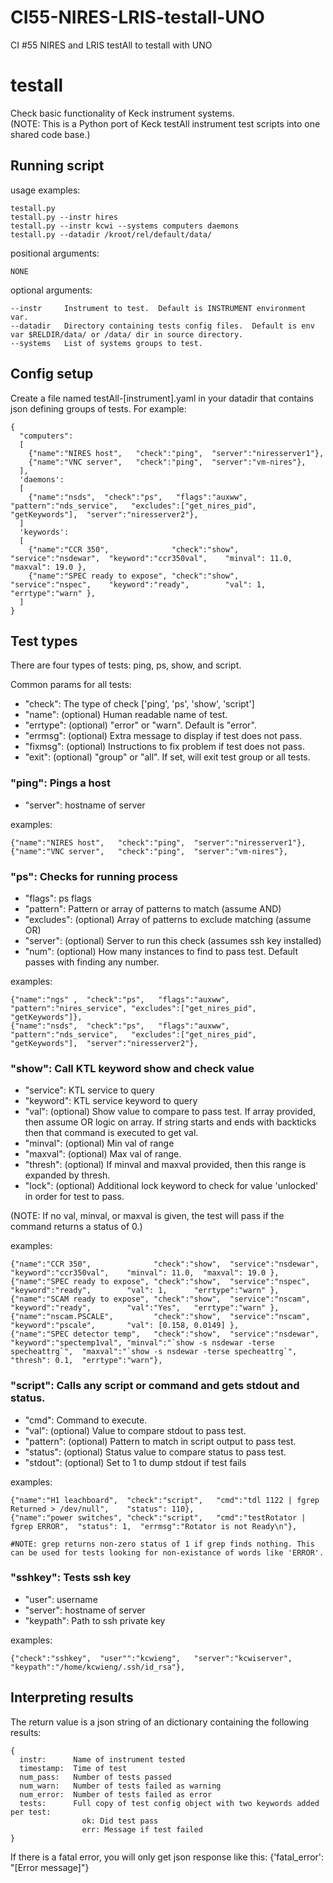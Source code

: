 # CI55-NIRES-LRIS-testall-UNO
CI #55 NIRES and LRIS testAll to testall with UNO

# testall
Check basic functionality of Keck instrument systems.  
(NOTE: This is a Python port of Keck testAll instrument test scripts into one shared code base.)



## Running script

usage examples: 

    testall.py 
    testall.py --instr hires
    testall.py --instr kcwi --systems computers daemons
    testall.py --datadir /kroot/rel/default/data/

positional arguments:

    NONE

optional arguments:

    --instr     Instrument to test.  Default is INSTRUMENT environment var. 
    --datadir   Directory containing tests config files.  Default is env var $RELDIR/data/ or /data/ dir in source directory.
    --systems   List of systems groups to test.


## Config setup
Create a file named testAll-[instrument].yaml in your datadir that contains json defining groups of tests.  For example:

    {
      "computers":
      [
        {"name":"NIRES host",   "check":"ping",  "server":"niresserver1"},
        {"name":"VNC server",   "check":"ping",  "server":"vm-nires"},
      ],
      'daemons':
      [
        {"name":"nsds",  "check":"ps",   "flags":"auxww",  "pattern":"nds_service",   "excludes":["get_nires_pid", "getKeywords"],  "server":"niresserver2"},
      ]
      'keywords':
      [
        {"name":"CCR 350",              "check":"show",  "service":"nsdewar",  "keyword":"ccr350val",    "minval": 11.0,  "maxval": 19.0 },
        {"name":"SPEC ready to expose", "check":"show",  "service":"nspec",    "keyword":"ready",        "val": 1,      "errtype":"warn" },
      ]
    }


## Test types
There are four types of tests: ping, ps, show, and script.

Common params for all tests:
- "check": The type of check ['ping', 'ps', 'show', 'script']
- "name": (optional) Human readable name of test.
- "errtype": (optional) "error" or "warn".  Default is "error".
- "errmsg": (optional) Extra message to display if test does not pass.
- "fixmsg": (optional) Instructions to fix problem if test does not pass.
- "exit": (optional) "group" or "all". If set, will exit test group or all tests.


### "ping": Pings a host
  - "server": hostname of server

  examples:
  
    {"name":"NIRES host",   "check":"ping",  "server":"niresserver1"},
    {"name":"VNC server",   "check":"ping",  "server":"vm-nires"},


### "ps": Checks for running process
  - "flags": ps flags
  - "pattern": Pattern or array of patterns to match (assume AND)
  - "excludes": (optional) Array of patterns to exclude matching (assume OR)
  - "server": (optional) Server to run this check (assumes ssh key installed)
  - "num": (optional) How many instances to find to pass test.  Default passes with finding any number.

  examples:
  
    {"name":"ngs" ,  "check":"ps",   "flags":"auxww",  "pattern":"nires_service", "excludes":["get_nires_pid", "getKeywords"]},
    {"name":"nsds",  "check":"ps",   "flags":"auxww",  "pattern":"nds_service",   "excludes":["get_nires_pid", "getKeywords"],  "server":"niresserver2"},

### "show": Call KTL keyword show and check value
  - "service": KTL service to query
  - "keyword": KTL service keyword to query
  - "val": (optional) Show value to compare to pass test.  If array provided, then assume OR logic on array.  If string starts and ends with backticks then that command is executed to get val.
  - "minval": (optional) Min val of range
  - "maxval": (optional) Max val of range.
  - "thresh": (optional) If minval and maxval provided, then this range is expanded by thresh.
  - "lock": (optional) Additional lock keyword to check for value 'unlocked' in order for test to pass.
  
  (NOTE: If no val, minval, or maxval is given, the test will pass if the command returns a status of 0.)

  examples:
  
    {"name":"CCR 350",              "check":"show",  "service":"nsdewar",  "keyword":"ccr350val",    "minval": 11.0,  "maxval": 19.0 },
    {"name":"SPEC ready to expose", "check":"show",  "service":"nspec",    "keyword":"ready",        "val": 1,      "errtype":"warn" },
    {"name":"SCAM ready to expose", "check":"show",  "service":"nscam",    "keyword":"ready",        "val":"Yes",   "errtype":"warn" },
    {"name":"nscam.PSCALE",         "check":"show",  "service":"nscam",    "keyword":"pscale",       "val": [0.158, 0.0149] },
    {"name":"SPEC detector temp",   "check":"show",  "service":"nsdewar",  "keyword":"spectemp1val", "minval":"`show -s nsdewar -terse specheattrg`",  "maxval":"`show -s nsdewar -terse specheattrg`",  "thresh": 0.1,  "errtype":"warn"},


### "script": Calls any script or command and gets stdout and status.
  - "cmd": Command to execute.
  - "val": (optional) Value to compare stdout to pass test.
  - "pattern": (optional) Pattern to match in script output to pass test.
  - "status": (optional) Status value to compare status to pass test.
  - "stdout": (optional) Set to 1 to dump stdout if test fails

  examples:
  
    {"name":"H1 leachboard",  "check":"script",   "cmd":"tdl 1122 | fgrep Returned > /dev/null",    "status": 110},
    {"name":"power switches", "check":"script",   "cmd":"testRotator | fgrep ERROR",  "status": 1,  "errmsg":"Rotator is not Ready\n"},

    #NOTE: grep returns non-zero status of 1 if grep finds nothing. This can be used for tests looking for non-existance of words like 'ERROR'.


### "sshkey": Tests ssh key
  - "user": username
  - "server": hostname of server
  - "keypath": Path to ssh private key

  examples:
  
    {"check":"sshkey",  "user"":"kcwieng",   "server":"kcwiserver",  "keypath":"/home/kcwieng/.ssh/id_rsa"},


## Interpreting results
The return value is a json string of an dictionary containing the following results:

    {
      instr:      Name of instrument tested
      timestamp:  Time of test
      num_pass:   Number of tests passed
      num_warn:   Number of tests failed as warning
      num_error:  Number of tests failed as error
      tests:      Full copy of test config object with two keywords added per test:  
                    ok: Did test pass
                    err: Message if test failed  
    }

If there is a fatal error, you will only get json response like this:
    {'fatal_error': "[Error message]"}
